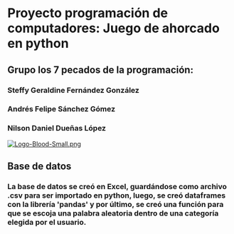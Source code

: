 # Proyecto programación de computadores: Juego de ahorcado en python
## Grupo los 7 pecados de la programación:
### Steffy Geraldine Fernández González
### Andrés Felipe Sánchez Gómez
### Nilson Daniel Dueñas López

[![Logo-Blood-Small.png](https://i.postimg.cc/2ytcCvyY/Logo-Blood-Small.png)](https://postimg.cc/QKpkbFcY)

## Base de datos
### La base de datos se creó en Excel, guardándose como archivo .csv para ser importado en python, luego, se creó dataframes con la librería 'pandas' y por último, se creó una función para que se escoja una palabra aleatoria dentro de una categoría elegida por el usuario.
